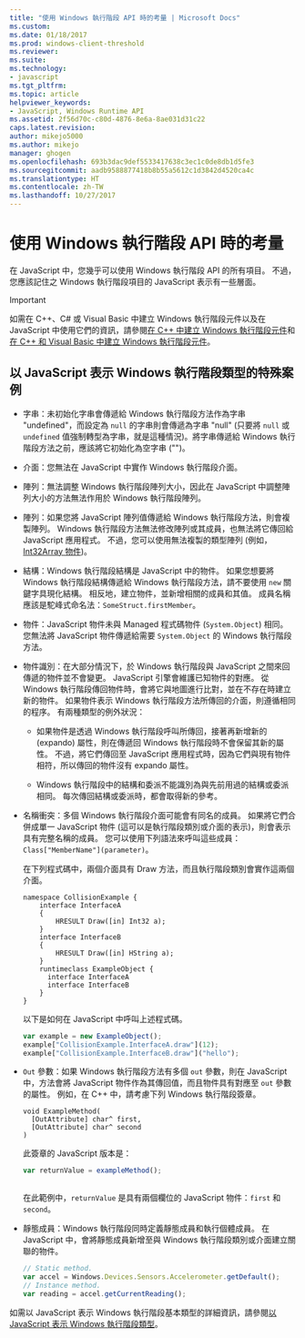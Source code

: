 ```yaml
---
title: "使用 Windows 執行階段 API 時的考量 | Microsoft Docs"
ms.custom: 
ms.date: 01/18/2017
ms.prod: windows-client-threshold
ms.reviewer: 
ms.suite: 
ms.technology:
- javascript
ms.tgt_pltfrm: 
ms.topic: article
helpviewer_keywords:
- JavaScript, Windows Runtime API
ms.assetid: 2f56d70c-c80d-4876-8e6a-8ae031d31c22
caps.latest.revision: 
author: mikejo5000
ms.author: mikejo
manager: ghogen
ms.openlocfilehash: 693b3dac9def5533417638c3ec1c0de8db1d5fe3
ms.sourcegitcommit: aadb9588877418b8b55a5612c1d3842d4520ca4c
ms.translationtype: HT
ms.contentlocale: zh-TW
ms.lasthandoff: 10/27/2017
---
```

# <a name="considerations-when-using-the-windows-runtime-api"></a>使用 Windows 執行階段 API 時的考量
在 JavaScript 中，您幾乎可以使用 Windows 執行階段 API 的所有項目。 不過，您應該記住之 Windows 執行階段項目的 JavaScript 表示有一些層面。  
  
> [!IMPORTANT]
>  如需在 C++、C# 或 Visual Basic 中建立 Windows 執行階段元件以及在 JavaScript 中使用它們的資訊，請參閱[在 C++ 中建立 Windows 執行階段元件](/windows/uwp/winrt-components/creating-windows-runtime-components-in-cpp)和[在 C++ 和 Visual Basic 中建立 Windows 執行階段元件](/windows/uwp/winrt-components/creating-windows-runtime-components-in-csharp-and-visual-basic)。  
  
## <a name="special-cases-in-the-javascript-representation-of-windows-runtime-types"></a>以 JavaScript 表示 Windows 執行階段類型的特殊案例  
  
-   字串：未初始化字串會傳遞給 Windows 執行階段方法作為字串 "undefined"，而設定為 `null` 的字串則會傳遞為字串 "null" (只要將 `null` 或 `undefined` 值強制轉型為字串，就是這種情況)。將字串傳遞給 Windows 執行階段方法之前，應該將它初始化為空字串 ("")。  
  
-   介面：您無法在 JavaScript 中實作 Windows 執行階段介面。  
  
-   陣列：無法調整 Windows 執行階段陣列大小，因此在 JavaScript 中調整陣列大小的方法無法作用於 Windows 執行階段陣列。  
  
-   陣列：如果您將 JavaScript 陣列值傳遞給 Windows 執行階段方法，則會複製陣列。 Windows 執行階段方法無法修改陣列或其成員，也無法將它傳回給 JavaScript 應用程式。 不過，您可以使用無法複製的類型陣列 (例如，[Int32Array 物件](../javascript/reference/int32array-object.md))。  
  
-   結構：Windows 執行階段結構是 JavaScript 中的物件。 如果您想要將 Windows 執行階段結構傳遞給 Windows 執行階段方法，請不要使用 `new` 關鍵字具現化結構。 相反地，建立物件，並新增相關的成員和其值。 成員名稱應該是駝峰式命名法：`SomeStruct.firstMember`。  
  
-   物件：JavaScript 物件未與 Managed 程式碼物件 (`System.Object`) 相同。 您無法將 JavaScript 物件傳遞給需要 `System.Object` 的 Windows 執行階段方法。  
  
-   物件識別：在大部分情況下，於 Windows 執行階段與 JavaScript 之間來回傳遞的物件並不會變更。 JavaScript 引擎會維護已知物件的對應。 從 Windows 執行階段傳回物件時，會將它與地圖進行比對，並在不存在時建立新的物件。 如果物件表示 Windows 執行階段方法所傳回的介面，則遵循相同的程序。 有兩種類型的例外狀況：  
  
    -   如果物件是透過 Windows 執行階段呼叫所傳回，接著再新增新的 (expando) 屬性，則在傳遞回 Windows 執行階段時不會保留其新的屬性。 不過，將它們傳回至 JavaScript 應用程式時，因為它們與現有物件相符，所以傳回的物件沒有 expando 屬性。  
  
    -   Windows 執行階段中的結構和委派不能識別為與先前用過的結構或委派相同。 每次傳回結構或委派時，都會取得新的參考。  
  
-   名稱衝突：多個 Windows 執行階段介面可能會有同名的成員。 如果將它們合併成單一 JavaScript 物件 (這可以是執行階段類別或介面的表示)，則會表示具有完整名稱的成員。 您可以使用下列語法來呼叫這些成員：`Class["MemberName"](parameter)`。  
  
     在下列程式碼中，兩個介面具有 Draw 方法，而且執行階段類別會實作這兩個介面。  
  
    ```cpp#  
    namespace CollisionExample {  
        interface InterfaceA  
        {  
            HRESULT Draw([in] Int32 a);  
        }  
        interface InterfaceB  
        {  
            HRESULT Draw([in] HString a);  
        }  
        runtimeclass ExampleObject {  
          interface InterfaceA  
          interface InterfaceB  
        }  
    }  
    ```  
  
     以下是如何在 JavaScript 中呼叫上述程式碼。  
  
    ```JavaScript  
    var example = new ExampleObject();  
    example["CollisionExample.InterfaceA.draw"](12);  
    example["CollisionExample.InterfaceB.draw"]("hello");  
    ```  
  
-   `Out` 參數：如果 Windows 執行階段方法有多個 `out` 參數，則在 JavaScript 中，方法會將 JavaScript 物件作為其傳回值，而且物件具有對應至 `out` 參數的屬性。 例如，在 C++ 中，請考慮下列 Windows 執行階段簽章。  
  
    ```cpp#  
    void ExampleMethod(  
      [OutAttribute] char^ first,   
      [OutAttribute] char^ second  
    )  
    ```  
  
     此簽章的 JavaScript 版本是：  
  
    ```JavaScript  
    var returnValue = exampleMethod();  
  
    ```  
  
     在此範例中，`returnValue` 是具有兩個欄位的 JavaScript 物件：`first` 和 `second`。  
  
-   靜態成員：Windows 執行階段同時定義靜態成員和執行個體成員。 在 JavaScript 中，會將靜態成員新增至與 Windows 執行階段類別或介面建立關聯的物件。  
  
    ```JavaScript  
    // Static method.   
    var accel = Windows.Devices.Sensors.Accelerometer.getDefault();   
    // Instance method.   
    var reading = accel.getCurrentReading();            
    ```  
  
 如需以 JavaScript 表示 Windows 執行階段基本類型的詳細資訊，請參閱[以 JavaScript 表示 Windows 執行階段類型](../jswinrt/javascript-representation-of-windows-runtime-types.md)。